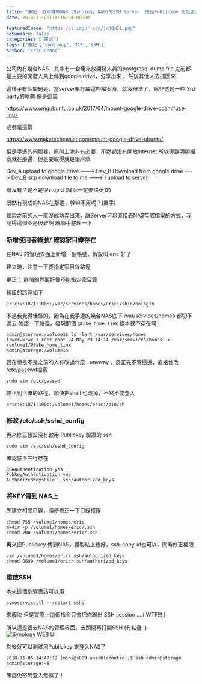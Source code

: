 ```yaml
---
title: "筆記- 啟用群暉NAS (Synology NAS)的SSH Server  透過Publickey 認證免密碼登入"
date: 2018-11-05T14:16:54+08:00

featuredImage: "https://i.imgur.com/jcDQmI1.png"
noSummary: false
categories: ['筆記']
tags: ['筆記','synology','NAS','SSH']
author: "Eric Chang"
---
```


公司內有幾台NAS，其中有一台用來放開發人員的postgresql dump file
之前都是主要的開發人員上傳到google drive，分享出來 ，然後其他人去抓回來

這樣子有個問題是，當server要存取這些檔案時，就沒辦法了，除非透過一些 3rd party的軟體
像是這篇

https://www.omgubuntu.co.uk/2017/04/mount-google-drive-ocamlfuse-linux

或者是這篇

https://www.maketecheasier.com/mount-google-drive-ubuntu/

但是手邊的伺服器，原則上除非有必要，不然都沒有開放internet
所以導致明明檔案就在那邊，但是要取得就是很麻煩

<!--more-->

Dev_A upload to google drive ---> Dev_B Download from google drive ---> Dev_B scp download file to me ---> I upload to server.

有沒有？是不是很stupid (講話一定要烙英文)

既然有現成的NAS在那邊，幹嘛不用呢？(攤手)

聽說之前的人一直沒成功弄出來，讓Server可以直接去NAS存取檔案的方式，我記得這個不是很難啊
就順手整理一下

### 新增使用者帳號/ 確認家目錄存在

在NAS 的管理界面上新增一個帳號，假設叫 eric 好了

~~建立時，注意一下要指定家目錄路徑~~

更正： 群暉的界面好像不能指定家目錄

預設的路徑如下
```
eric:x:1071:100::/var/services/homes/eric:/sbin/nologin
```

不過我覺得怪怪的，因為在我手邊的幾台NAS底下 /var/services/homes 都切不過去
確認一下路徑，發現那個 ```@fake_home_link``` 根本就不存在啊！

```
admin@storage:/volume1$ ls -lart /var/services/homes 
lrwxrwxrwx 1 root root 24 May 23 14:14 /var/services/homes -> /volume1/@fake_home_link
admin@storage:/volume1$
```

我在想是不是之前的人有改過什麼..
anyway ，反正先不管這邊，直接修改 /etc/passwd檔案
```
sudo vim /etc/passwd
```
修正到正確的路徑，順便把shell 也改掉，不然不能登入

```
eric:x:1071:100::/volume1/homes/eric:/bin/sh
```

### 修改 /etc/ssh/sshd_config

再來修正預設沒有啟用 Publickey 驗證的 ssh

```
sudo vim /etc/ssh/sshd_config
```
確認底下三行存在

```
RSAAuthentication yes
PubkeyAuthentication yes
AuthorizedKeysFile	.ssh/authorized_keys
```
### 將KEY傳到 NAS上

先建立相關目錄，順便修正一下目錄權限

```
chmod 755 /volume1/homes/eric
mkdir -p /volume1/homes/eric/.ssh
chmod 700 /volume1/homes/eric/.ssh
```

再來把Publickey 傳到NAS，複製貼上也好，ssh-copy-id也可以，同時修正權限
```
vim /volume1/homes/eric/.ssh/authorized_keys 
chmod 0600 /volume1/eric/.ssh/authorized_keys
```

### 重啟SSH

本來這個步驟應該可以用
```
synoservicectl --restart sshd
```
來解決
但是實際上這個指令只會把你踢出 SSH session ....( WTF!!! )

所以還是要去NAS的管理界面，去關閉再打開SSH (有點蠢..)
![Synology WEB UI](https://i.imgur.com/jcDQmI1.png)

然後就可以測試用Publickey 來登入NAS了

```
2018-11-05 14:47:12 [mini@s009 ansiblecontrol]$ ssh admin@storage 
admin@storage:~$ 
```
確認免密碼登入無誤了！




